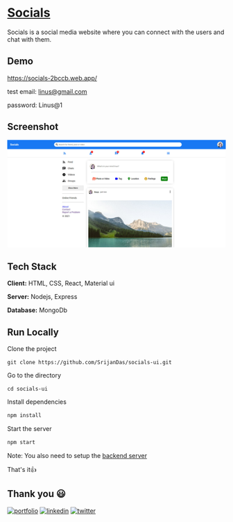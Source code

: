 # [Socials](https://socials-2bccb.web.app/)

Socials is a social media website where you can connect with the users and chat with them.

## Demo

https://socials-2bccb.web.app/

test email: linus@gmail.com

password: Linus@1

## Screenshot

![App Screenshot](homepage.jpg)

## Tech Stack

**Client:** HTML, CSS, React, Material ui

**Server:** Nodejs, Express

**Database:** MongoDb

## Run Locally

Clone the project

```
git clone https://github.com/SrijanDas/socials-ui.git
```

Go to the directory

```
cd socials-ui
```

Install dependencies

```bash
npm install
```

Start the server

```bash
npm start
```

Note: You also need to setup the [backend server](https://github.com/SrijanDas/socials-api)

That's it👍

## Thank you 😃

[![portfolio](https://img.shields.io/badge/my_portfolio-000?style=for-the-badge&logo=ko-fi&logoColor=white)](https://srijan-das.web.app/)
[![linkedin](https://img.shields.io/badge/linkedin-0A66C2?style=for-the-badge&logo=linkedin&logoColor=white)](https://www.linkedin.com/in/srijan-das-3591791b3)
[![twitter](https://img.shields.io/badge/twitter-1DA1F2?style=for-the-badge&logo=twitter&logoColor=white)](https://twitter.com/Srijan_1805)
